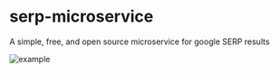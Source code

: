# serp-microservice

A simple, free, and open source microservice for google SERP results

![example](https://user-images.githubusercontent.com/29207058/212183614-a7e718f1-2add-405c-b5b7-e080e2ce7527.gif)
